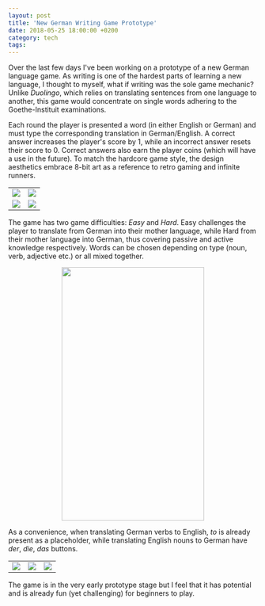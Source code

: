 ```yaml
---
layout: post
title: 'New German Writing Game Prototype'
date: 2018-05-25 18:00:00 +0200
category: tech
tags:
---
```


Over the last few days I've been working on a prototype of a new German language game. As writing is one of the hardest parts of learning a new language, I thought to myself, what if writing was the sole game mechanic? Unlike *Duolingo*, which relies on translating sentences from one language to another, this game would concentrate on single words adhering to the Goethe-Instituit examinations.

Each round the player is presented a word (in either English or German) and must type the corresponding translation in German/English. A correct answer increases the player's score by 1, while an incorrect answer resets their score to 0. Correct answers also earn the player coins (which will have a use in the future). To match the hardcore game style, the design aesthetics embrace 8-bit art as a reference to retro gaming and infinite runners.

<table cellspacing="0" cellpadding="0">
  <tr>
    <td><img src="{{site.baseurl}}/assets/images/posts/2018/18-05-25/02.png" style="width:50% height:50%"></td>
    <td><img src="{{site.baseurl}}/assets/images/posts/2018/18-05-25/03.png" style="width:50% height:50%"></td>
  </tr>
  <tr>
    <td><img src="{{site.baseurl}}/assets/images/posts/2018/18-05-25/04.png" style="width:50% height:50%"></td>
    <td><img src="{{site.baseurl}}/assets/images/posts/2018/18-05-25/05.png" style="width:50% height:50%"></td>
  </tr>
</table>
<p></p>

The game has two game difficulties: *Easy* and *Hard*. Easy challenges the player to translate from German into their mother language, while Hard from their mother language into German, thus covering passive and active knowledge respectively. Words can be chosen depending on type (noun, verb, adjective etc.) or all mixed together.

<div align="center">
<img src="{{site.baseurl}}/assets/images/posts/2018/18-05-25/01.png" width="288px" height="512px" />
</div>
<p></p>

As a convenience, when translating German verbs to English, *to* is already present as a placeholder, while translating English nouns to German have *der*, *die*, *das* buttons.

<table cellspacing="0" cellpadding="0">
  <tr>
    <td><img src="{{site.baseurl}}/assets/images/posts/2018/18-05-25/06.png" style="width:50% height:50%"></td>
    <td><img src="{{site.baseurl}}/assets/images/posts/2018/18-05-25/07.png" style="width:50% height:50%"></td>
    <td><img src="{{site.baseurl}}/assets/images/posts/2018/18-05-25/08.png" style="width:50% height:50%"></td>
  </tr>
</table>
<p></p>

The game is in the very early prototype stage but I feel that it has potential and is already fun (yet challenging) for beginners to play.
